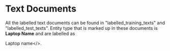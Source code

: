 # Text Documents
All the labelled text documents can be found in "labelled_training_texts" and "labelled_test_texts". Entity type that is marked up in these documents is **Laptop Name** and are labelled as <p>Laptop name</>.  

